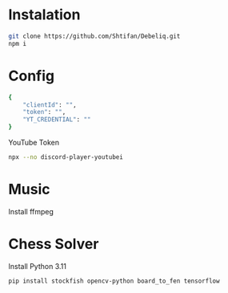 # Instalation

```bash
git clone https://github.com/Shtifan/Debeliq.git
npm i
```

# Config

```bash
{
    "clientId": "",
    "token": "",
    "YT_CREDENTIAL": ""
}

```

YouTube Token

```bash
npx --no discord-player-youtubei
```

# Music

Install ffmpeg

# Chess Solver

Install Python 3.11

```bash
pip install stockfish opencv-python board_to_fen tensorflow
```
